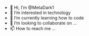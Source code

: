 - 👋 Hi, I’m @MetaDark1
- 👀 I’m interested in technology
- 🌱 I’m currently learning how to code
- 💞️ I’m looking to collaborate on ...
- 📫 How to reach me ...

<!---
MetaDark1/MetaDark1 is a ✨ special ✨ repository because its `README.md` (this file) appears on your GitHub profile.
You can click the Preview link to take a look at your changes.
--->
